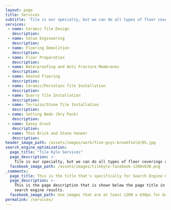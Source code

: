```yaml
---
layout: page
title: Services
subtitle: 'Tile is our specialty, but we can do all types of floor coverings as well. Below you will find many of the services we provide.'
services:
 - name: Ceramic Tile Design
   description: 
 - name: Value Engineering
   description: 
 - name: Flooring Demolition
   description: 
 - name: Floor Preparation
   description: 
 - name: Waterproofing and Anti Fracture Membranes
   description: 
 - name: Heated Flooring
   description: 
 - name: Ceramic/Porcelain Tile Installation
   description: 
 - name: Quarry Tile Installation
   description: 
 - name: Terrazzo/Stone Tile Installation
   description: 
 - name: Setting Beds (Dry Pack)
   description: 
 - name: Epoxy Grout
   description: 
 - name: Thin Brick and Stone Veneer
   description: 
header_image_path: /assets/images/work/five-guys-broomfield/05.jpg
search_engine_optimization:
  page_title: "Tile Kyle Services"
  page_description: >-
    Tile is our specialty, but we can do all types of floor coverings as well. Below you will find many of the services we provide.
  facebook_image_path: /assets/images/tilekyle-facebook-1200x630.png
_comments:
  page_title: This is the title that's specifically for Search Engine Optimization.
  page_description: >-
    This is the page description that is shown below the page title in the
    search engine results.
  facebook_image_path: Use images that are at least 1200 x 630px for best results or a minimum of at least 600 x 315px. 
permalink: /services/
---
```


